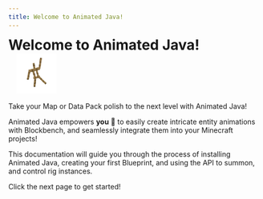 ```yaml
---
title: Welcome to Animated Java!
---
```


<div class="aj-welcome-page-header">
	<h1 style="	margin-top: 0px; margin-bottom: 0">Welcome to Animated Java!</h1>
	<img
		src="/img/armor_stand_wave.gif"
		alt="Armor Stand Waving"
		width="80px"
		style="margin-left: 16px"
	/>

</div>

Take your Map or Data Pack polish to the next level with Animated Java!

Animated Java empowers **you** 🫵 to easily create intricate entity animations with Blockbench, and seamlessly integrate them into your Minecraft projects!

This documentation will guide you through the process of installing Animated Java, creating your first Blueprint, and using the API to summon, and control rig instances.

Click the next page to get started!
